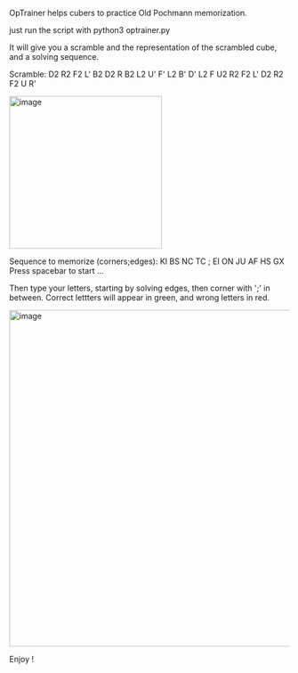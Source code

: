 OpTrainer helps cubers to practice Old Pochmann memorization.

just run the script with python3 optrainer.py

It will give you a scramble and the representation of the scrambled cube, and a solving sequence.

Scramble: D2 R2 F2 L' B2 D2 R B2 L2 U' F' L2 B' D' L2 F U2 R2 F2 L' D2 R2 F2 U R'

<img width="274" alt="image" src="https://github.com/remiforest/optrainer/assets/17250931/4f26dada-7ca0-4fad-94a9-495a936d261d">


Sequence to memorize (corners;edges): 
KI BS NC TC ; EI ON JU AF HS GX 
Press spacebar to start ...

Then type your letters, starting by solving edges, then corner with ';' in between.
Correct lettters will appear in green, and wrong letters in red.

<img width="604" alt="image" src="https://github.com/remiforest/optrainer/assets/17250931/e5a528df-3430-47fd-8272-c0b1e47f260f">

Enjoy !
